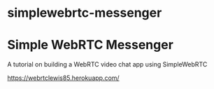 # simplewebrtc-messenger

# Simple WebRTC Messenger

A tutorial on building a WebRTC video chat app using SimpleWebRTC


https://webrtclewis85.herokuapp.com/
